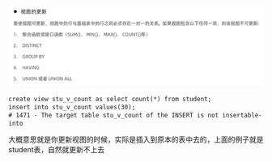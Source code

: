 ![image-20230419164407237](image/19.%E8%A7%86%E5%9B%BE%E7%9A%84%E6%9B%B4%E6%96%B0/image-20230419164407237.png)



```mysql
create view stu_v_count as select count(*) from student;
insert into stu_v_count values(30);
# 1471 - The target table stu_v_count of the INSERT is not insertable-into
```

大概意思就是你更新视图的时候，实际是插入到原本的表中去的，上面的例子就是student表，自然就更新不上去

